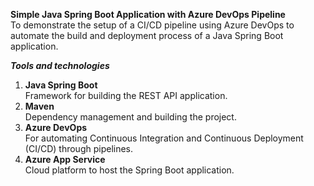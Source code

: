 **Simple Java Spring Boot Application with Azure DevOps Pipeline**  
To demonstrate the setup of a CI/CD pipeline using Azure DevOps to automate the build and deployment process of a Java Spring Boot application.

***Tools and technologies***  
1. **Java Spring Boot**  
   Framework for building the REST API application.  
2. **Maven**  
   Dependency management and building the project.  
3. **Azure DevOps**  
   For automating Continuous Integration and Continuous Deployment (CI/CD) through pipelines.  
4. **Azure App Service**  
   Cloud platform to host the Spring Boot application.

